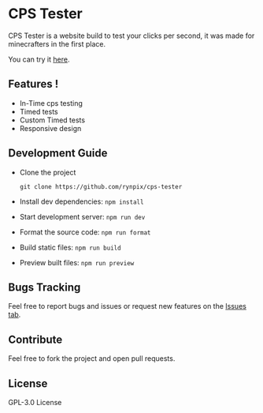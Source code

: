 # CPS Tester

CPS Tester is a website build to test your clicks per second, it was made for minecrafters in the first place.

You can try it [here][url].
 

## Features !
  - In-Time cps testing
  - Timed tests
  - Custom Timed tests
  - Responsive design


Development Guide
----

  - Clone the project

    `git clone https://github.com/rynpix/cps-tester`

  - Install dev dependencies:
    `npm install`

  - Start development server:
    `npm run dev`

  - Format the source code:
    `npm run format`

  - Build static files:
    `npm run build`

  - Preview built files:
    `npm run preview`


Bugs Tracking
----

Feel free to report bugs and issues or request new features on the [Issues tab][issues].


Contribute
----

Feel free to fork the project and open pull requests.


License
----

GPL-3.0 License

[url]: <https://cps-tester-app.netlify.app>
[issues]: <https://github.com/rynpix/cps-tester/issues>
